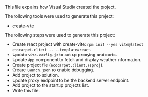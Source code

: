 This file explains how Visual Studio created the project.

The following tools were used to generate this project:
- create-vite

The following steps were used to generate this project:
- Create react project with create-vite: `npm init --yes vite@latest ecocarpet.client -- --template=react`.
- Update `vite.config.js` to set up proxying and certs.
- Update `App` component to fetch and display weather information.
- Create project file (`ecocarpet.client.esproj`).
- Create `launch.json` to enable debugging.
- Add project to solution.
- Update proxy endpoint to be the backend server endpoint.
- Add project to the startup projects list.
- Write this file.
